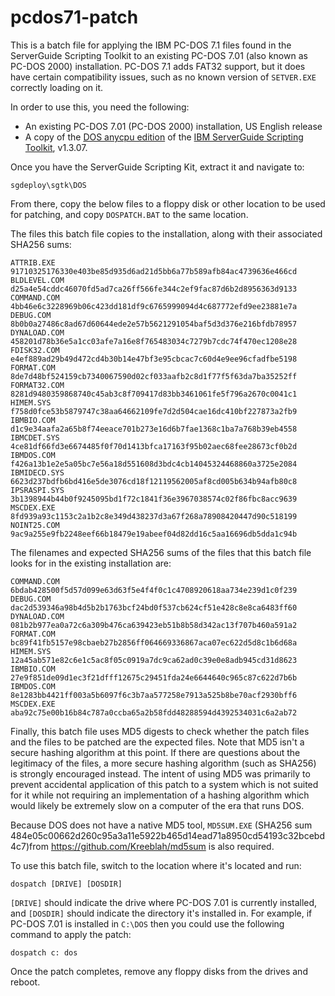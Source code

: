 # pcdos71-patch
This is a batch file for applying the IBM PC-DOS 7.1 files found in the ServerGuide Scripting Toolkit to an existing PC-DOS 7.01 (also known as PC-DOS 2000) installation.  PC-DOS 7.1 adds FAT32 support, but it does have certain compatibility issues, such as no known version of ``SETVER.EXE`` correctly loading on it.

In order to use this, you need the following:
* An existing PC-DOS 7.01 (PC-DOS 2000) installation, US English release
* A copy of the [DOS anycpu edition](ftp://ftp.software.ibm.com/systems/support/system_x/ibm_sw_sgtk_1_3_07_anyos_anycpu.zip) of the [IBM ServerGuide Scripting Toolkit](https://www.ibm.com/support/pages/ibm-serverguide-scripting-toolkit), v1.3.07.

Once you have the ServerGuide Scripting Kit, extract it and navigate to:

``sgdeploy\sgtk\DOS``

From there, copy the below files to a floppy disk or other location to be used for patching, and copy ``DOSPATCH.BAT`` to the same location.

The files this batch file copies to the installation, along with their associated SHA256 sums:

    ATTRIB.EXE    91710325176330e403be85d935d6ad21d5bb6a77b589afb84ac4739636e466cd
    BLDLEVEL.COM  d25a4e54cddc46070fd5ad7ca26ff566fe344c2ef9fac87d6b2d8956363d9133
    COMMAND.COM   4bb46e6c3228969b06c423dd181df9c6765999094d4c687772efd9ee23881e7a
    DEBUG.COM     8b0b0a27486c8ad67d60644ede2e57b5621291054baf5d3d376e216bfdb78957
    DYNALOAD.COM  458201d78b36e5a1cc03afe7a16e8f765483034c7279b7cdc74f470ec1208e28
    FDISK32.COM   e4ef889ad29b49d472cd4b30b14e47bf3e95cbcac7c60d4e9ee96cfadfbe5198
    FORMAT.COM    8de7d48bf524159cb7340067590d02cf033aafb2c8d1f77f5f63da7ba35252ff
    FORMAT32.COM  8281d9480359868740c45ab3c8f709417d83bb3461061fe5f796a2670c0041c1
    HIMEM.SYS     f758d0fce53b5879747c38aa64662109fe7d2d504cae16dc410bf227873a2fb9
    IBMBIO.COM    d1c9e34aafa2a65b8f74eeace701b273e16d6b7fae1368c1ba7a768b39eb4558
    IBMCDET.SYS   4ce81df66fd3e6674485f0f70d1413bfca17163f95b02aec68fee28673cf0b2d
    IBMDOS.COM    f426a13b1e2e5a05bc7e56a18d551608d3bdc4cb14045324468860a3725e2084
    IBMIDECD.SYS  6623d237bdfb6bd416e5de3076cd18f12119562005af8cd005b634b94afb80c8
    IPSRASPI.SYS  3b1398944b44b0f9245095bd1f72c1841f36e3967038574c02f86fbc8acc9639
    MSCDEX.EXE    8fd939a93c1153c2a1b2c8e349d438237d3a67f268a78908420447d90c518199
    NOINT25.COM   9ac9a255e9fb2248eef66b18479e19abeef04d82dd16c5aa16696db5dda1c94b

The filenames and expected SHA256 sums of the files that this batch file looks for in the existing installation are:

    COMMAND.COM   6bdab428500f5d57d099e63d63f5e4f4f0c1c4708920618aa734e239d1c0f239
    DEBUG.COM     dac2d539346a98b4d5b2b1763bcf24bd0f537cb624cf51e428c8e8ca6483ff60
    DYNALOAD.COM  081b2b977ea0a72c6a309b476ca639423eb51b8b58d342ac13f707b460a591a2
    FORMAT.COM    bc89f41fb5157e98cbaeb27b2856ff064669336867aca07ec622d5d8c1b6d68a
    HIMEM.SYS     12a45ab571e82c6e1c5ac8f05c0919a7dc9ca62ad0c39e0e8adb945cd31d8623
    IBMBIO.COM    27e9f851de09d1ec3f21dfff12675c29451fda24e6644640c965c87c622d7b6b
    IBMDOS.COM    8e1283bb4421ff003a5b6097f6c3b7aa577258e7913a525b8be70acf2930bff6
    MSCDEX.EXE    aba92c75e00b16b84c787a0ccba65a2b58fdd48288594d4392534031c6a2ab72

Finally, this batch file uses MD5 digests to check whether the patch files and the files to be patched are the expected files.  Note that MD5 isn't a secure hashing algorithm at this point.  If there are questions about the legitimacy of the files, a more secure hashing algorithm (such as SHA256) is strongly encouraged instead.  The intent of using MD5 was primarily to prevent accidental application of this patch to a system which is not suited for it while not requiring an implementation of a hashing algorithm which would likely be extremely slow on a computer of the era that runs DOS.

Because DOS does not have a native MD5 tool, ``MD5SUM.EXE`` (SHA256 sum 484e05c00662d260c95a3a11e5922b465d14ead71a8950cd54193c32bcebd4c7)from https://github.com/Kreeblah/md5sum is also required.

To use this batch file, switch to the location where it's located and run:

``dospatch [DRIVE] [DOSDIR]``

``[DRIVE]`` should indicate the drive where PC-DOS 7.01 is currently installed, and ``[DOSDIR]`` should indicate the directory it's installed in.  For example, if PC-DOS 7.01 is installed in ``C:\DOS`` then you could use the following command to apply the patch:

``dospatch c: dos``

Once the patch completes, remove any floppy disks from the drives and reboot.